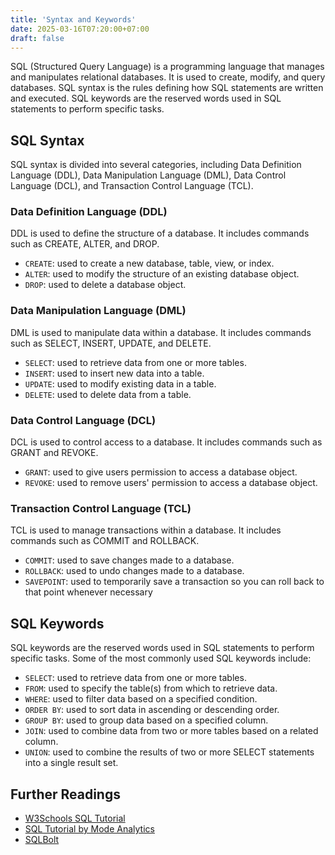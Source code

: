 ```yaml
---
title: 'Syntax and Keywords'
date: 2025-03-16T07:20:00+07:00
draft: false
---
```


SQL (Structured Query Language) is a programming language that manages and manipulates relational databases. It is used to create, modify, and query databases. SQL syntax is the rules defining how SQL statements are written and executed. SQL keywords are the reserved words used in SQL statements to perform specific tasks.

## SQL Syntax

SQL syntax is divided into several categories, including Data Definition Language (DDL), Data Manipulation Language (DML), Data Control Language (DCL), and Transaction Control Language (TCL).

### Data Definition Language (DDL)

DDL is used to define the structure of a database. It includes commands such as CREATE, ALTER, and DROP.

- `CREATE`: used to create a new database, table, view, or index.
- `ALTER`: used to modify the structure of an existing database object.
- `DROP`: used to delete a database object.

### Data Manipulation Language (DML)

DML is used to manipulate data within a database. It includes commands such as SELECT, INSERT, UPDATE, and DELETE.

- `SELECT`: used to retrieve data from one or more tables.
- `INSERT`: used to insert new data into a table.
- `UPDATE`: used to modify existing data in a table.
- `DELETE`: used to delete data from a table.

### Data Control Language (DCL)

DCL is used to control access to a database. It includes commands such as GRANT and REVOKE.

- `GRANT`: used to give users permission to access a database object.
- `REVOKE`: used to remove users' permission to access a database object.

### Transaction Control Language (TCL)

TCL is used to manage transactions within a database. It includes commands such as COMMIT and ROLLBACK.

- `COMMIT`: used to save changes made to a database.
- `ROLLBACK`: used to undo changes made to a database.
- `SAVEPOINT`: used to temporarily save a transaction so you can roll back to that point whenever necessary

## SQL Keywords

SQL keywords are the reserved words used in SQL statements to perform specific tasks. Some of the most commonly used SQL keywords include:

- `SELECT`: used to retrieve data from one or more tables.
- `FROM`: used to specify the table(s) from which to retrieve data.
- `WHERE`: used to filter data based on a specified condition.
- `ORDER BY`: used to sort data in ascending or descending order.
- `GROUP BY`: used to group data based on a specified column.
- `JOIN`: used to combine data from two or more tables based on a related column.
- `UNION`: used to combine the results of two or more SELECT statements into a single result set.

## Further Readings

- [W3Schools SQL Tutorial](https://www.w3schools.com/sql/)
- [SQL Tutorial by Mode Analytics](https://mode.com/sql-tutorial/)
- [SQLBolt](https://sqlbolt.com/)
